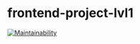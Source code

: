 # frontend-project-lvl1
[![Maintainability](https://api.codeclimate.com/v1/badges/ce99e4793f160670f577/maintainability)](https://codeclimate.com/github/Heizoinside/frontend-project-lvl1/maintainability)
